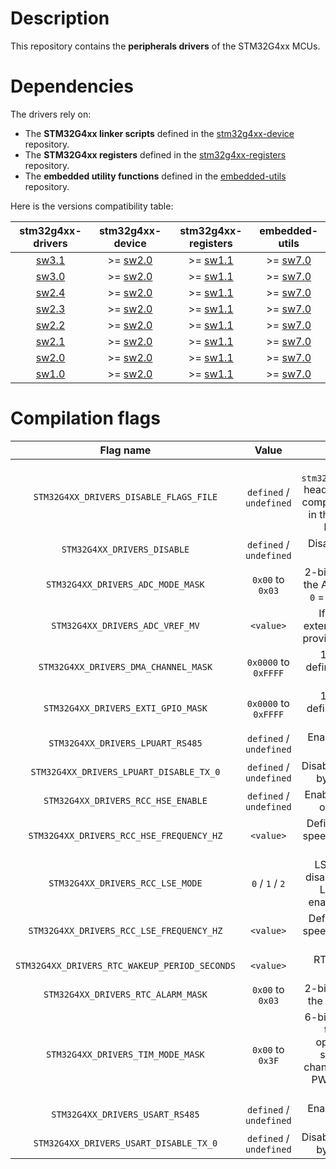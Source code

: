 # Description

This repository contains the **peripherals drivers** of the STM32G4xx MCUs.

# Dependencies

The drivers rely on:

* The **STM32G4xx linker scripts** defined in the [stm32g4xx-device](https://github.com/Ludovic-Lesur/stm32g4xx-device) repository.
* The **STM32G4xx registers** defined in the [stm32g4xx-registers](https://github.com/Ludovic-Lesur/stm32g4xx-registers) repository.
* The **embedded utility functions** defined in the [embedded-utils](https://github.com/Ludovic-Lesur/embedded-utils) repository.

Here is the versions compatibility table:

| **stm32g4xx-drivers** | **stm32g4xx-device** | **stm32g4xx-registers** | **embedded-utils** |
|:---:|:---:|:---:|:---:|
| [sw3.1](https://github.com/Ludovic-Lesur/stm32g4xx-drivers/releases/tag/sw3.1) | >= [sw2.0](https://github.com/Ludovic-Lesur/stm32g4xx-device/releases/tag/sw2.0) | >= [sw1.1](https://github.com/Ludovic-Lesur/stm32g4xx-registers/releases/tag/sw1.1) | >= [sw7.0](https://github.com/Ludovic-Lesur/embedded-utils/releases/tag/sw7.0) |
| [sw3.0](https://github.com/Ludovic-Lesur/stm32g4xx-drivers/releases/tag/sw3.0) | >= [sw2.0](https://github.com/Ludovic-Lesur/stm32g4xx-device/releases/tag/sw2.0) | >= [sw1.1](https://github.com/Ludovic-Lesur/stm32g4xx-registers/releases/tag/sw1.1) | >= [sw7.0](https://github.com/Ludovic-Lesur/embedded-utils/releases/tag/sw7.0) |
| [sw2.4](https://github.com/Ludovic-Lesur/stm32g4xx-drivers/releases/tag/sw2.4) | >= [sw2.0](https://github.com/Ludovic-Lesur/stm32g4xx-device/releases/tag/sw2.0) | >= [sw1.1](https://github.com/Ludovic-Lesur/stm32g4xx-registers/releases/tag/sw1.1) | >= [sw7.0](https://github.com/Ludovic-Lesur/embedded-utils/releases/tag/sw7.0) |
| [sw2.3](https://github.com/Ludovic-Lesur/stm32g4xx-drivers/releases/tag/sw2.3) | >= [sw2.0](https://github.com/Ludovic-Lesur/stm32g4xx-device/releases/tag/sw2.0) | >= [sw1.1](https://github.com/Ludovic-Lesur/stm32g4xx-registers/releases/tag/sw1.1) | >= [sw7.0](https://github.com/Ludovic-Lesur/embedded-utils/releases/tag/sw7.0) |
| [sw2.2](https://github.com/Ludovic-Lesur/stm32g4xx-drivers/releases/tag/sw2.2) | >= [sw2.0](https://github.com/Ludovic-Lesur/stm32g4xx-device/releases/tag/sw2.0) | >= [sw1.1](https://github.com/Ludovic-Lesur/stm32g4xx-registers/releases/tag/sw1.1) | >= [sw7.0](https://github.com/Ludovic-Lesur/embedded-utils/releases/tag/sw7.0) |
| [sw2.1](https://github.com/Ludovic-Lesur/stm32g4xx-drivers/releases/tag/sw2.1) | >= [sw2.0](https://github.com/Ludovic-Lesur/stm32g4xx-device/releases/tag/sw2.0) | >= [sw1.1](https://github.com/Ludovic-Lesur/stm32g4xx-registers/releases/tag/sw1.1) | >= [sw7.0](https://github.com/Ludovic-Lesur/embedded-utils/releases/tag/sw7.0) |
| [sw2.0](https://github.com/Ludovic-Lesur/stm32g4xx-drivers/releases/tag/sw2.0) | >= [sw2.0](https://github.com/Ludovic-Lesur/stm32g4xx-device/releases/tag/sw2.0) | >= [sw1.1](https://github.com/Ludovic-Lesur/stm32g4xx-registers/releases/tag/sw1.1) | >= [sw7.0](https://github.com/Ludovic-Lesur/embedded-utils/releases/tag/sw7.0) |
| [sw1.0](https://github.com/Ludovic-Lesur/stm32g4xx-drivers/releases/tag/sw1.0) | >= [sw2.0](https://github.com/Ludovic-Lesur/stm32g4xx-device/releases/tag/sw2.0) | >= [sw1.1](https://github.com/Ludovic-Lesur/stm32g4xx-registers/releases/tag/sw1.1) | >= [sw7.0](https://github.com/Ludovic-Lesur/embedded-utils/releases/tag/sw7.0) |

# Compilation flags

| **Flag name** | **Value** | **Description** |
|:---:|:---:|:---:|
| `STM32G4XX_DRIVERS_DISABLE_FLAGS_FILE` | `defined` / `undefined` | Disable the `stm32g4xx_drivers_flags.h` header file inclusion when compilation flags are given in the project settings or by command line. |
| `STM32G4XX_DRIVERS_DISABLE` | `defined` / `undefined` | Disable the STM32G4xx drivers. |
| `STM32G4XX_DRIVERS_ADC_MODE_MASK` | `0x00` to `0x03` | 2-bits field which defines the ADC operation modes: `0` = single `1` = sequence |
| `STM32G4XX_DRIVERS_ADC_VREF_MV` | `<value>` | If defined, gives the external reference voltage provided to the VREF+ pin. |
| `STM32G4XX_DRIVERS_DMA_CHANNEL_MASK` | `0x0000` to `0xFFFF` | 16-bits field which defines the enabled DMA channels. |
| `STM32G4XX_DRIVERS_EXTI_GPIO_MASK` | `0x0000` to `0xFFFF` | 16-bits field which defines the enabled EXTI GPIO lines. |
| `STM32G4XX_DRIVERS_LPUART_RS485` | `defined` / `undefined` | Enable or disable RS485 operation. |
| `STM32G4XX_DRIVERS_LPUART_DISABLE_TX_0` | `defined` / `undefined` | Disable the transmission of byte 0x00 if defined. |
| `STM32G4XX_DRIVERS_RCC_HSE_ENABLE` | `defined` / `undefined` | Enable or disable external oscillator functions. |
| `STM32G4XX_DRIVERS_RCC_HSE_FREQUENCY_HZ` | `<value>` | Defines the external high speed crystal frequency in Hz (if used). |
| `STM32G4XX_DRIVERS_RCC_LSE_MODE` | `0` / `1` / `2` | LSE crystal mode: `0` = disabled `1` = enabled with LSI/HSI fallback `2` = enabled and mandatory. |
| `STM32G4XX_DRIVERS_RCC_LSE_FREQUENCY_HZ` | `<value>` | Defines the external low speed crystal frequency in Hz (if used). |
| `STM32G4XX_DRIVERS_RTC_WAKEUP_PERIOD_SECONDS` | `<value>` | RTC wakeup period in seconds. |
| `STM32G4XX_DRIVERS_RTC_ALARM_MASK` | `0x00` to `0x03`| 2-bits field which defines the enabled RTC alarms. |
| `STM32G4XX_DRIVERS_TIM_MODE_MASK` | `0x00` to `0x3F`| 6-bits field which defines the enabled timer operation modes: `0` = standard `1` = multi-channel `2` = calibration `3` = PWM `4` = one pulse `5` = capture. |
| `STM32G4XX_DRIVERS_USART_RS485` | `defined` / `undefined` | Enable or disable RS485 operation. |
| `STM32G4XX_DRIVERS_USART_DISABLE_TX_0` | `defined` / `undefined` | Disable the transmission of byte 0x00 if defined. |
